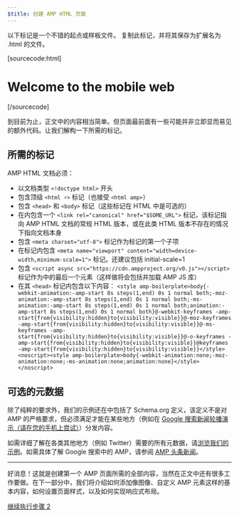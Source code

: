 ```yaml
---
$title: 创建 AMP HTML 页面
---
```


以下标记是一个不错的起点或样板文件。
复制此标记，并将其保存为扩展名为 .html 的文件。

[sourcecode:html]
<!doctype html>
<html amp lang="en">
  <head>
    <meta charset="utf-8">
    <title>Hello, AMPs</title>
    <link rel="canonical" href="http://example.ampproject.org/article-metadata.html">
    <meta name="viewport" content="width=device-width,minimum-scale=1,initial-scale=1">
    <script type="application/ld+json">
      {
        "@context": "http://schema.org",
        "@type": "NewsArticle",
        "headline": "Open-source framework for publishing content",
        "datePublished": "2015-10-07T12:02:41Z",
        "image": [
          "logo.jpg"
        ]
      }
    </script>
    <style amp-boilerplate>body{-webkit-animation:-amp-start 8s steps(1,end) 0s 1 normal both;-moz-animation:-amp-start 8s steps(1,end) 0s 1 normal both;-ms-animation:-amp-start 8s steps(1,end) 0s 1 normal both;animation:-amp-start 8s steps(1,end) 0s 1 normal both}@-webkit-keyframes -amp-start{from{visibility:hidden}to{visibility:visible}}@-moz-keyframes -amp-start{from{visibility:hidden}to{visibility:visible}}@-ms-keyframes -amp-start{from{visibility:hidden}to{visibility:visible}}@-o-keyframes -amp-start{from{visibility:hidden}to{visibility:visible}}@keyframes -amp-start{from{visibility:hidden}to{visibility:visible}}</style><noscript><style amp-boilerplate>body{-webkit-animation:none;-moz-animation:none;-ms-animation:none;animation:none}</style></noscript>
    <script async src="https://cdn.ampproject.org/v0.js"></script>
  </head>
  <body>
    <h1>Welcome to the mobile web</h1>
  </body>
</html>
[/sourcecode]

到目前为止，正文中的内容相当简单。但页面最前面有一些可能并非立即显而易见的额外代码。让我们解构一下所需的标记。

## 所需的标记

AMP HTML 文档必须：

  - 以文档类型 `<!doctype html>` 开头
  - 包含顶级 `<html ⚡>` 标记（也接受 `<html amp>`）
  - 包含 `<head>` 和 `<body>` 标记（这些标记在 HTML 中是可选的）
  - 在<head>内包含一个 `<link rel="canonical" href="$SOME_URL">` 标记，该标记指向 AMP HTML 文档的常规 HTML 版本，或在此类 HTML 版本不存在的情况下指向文档本身
  - 包含 `<meta charset="utf-8">` 标记作为<head>标记的第一个子项
  - 在<head>标记内包含 `<meta name="viewport" content="width=device-width,minimum-scale=1">` 标记。还建议包括 initial-scale=1
  - 包含 `<script async src="https://cdn.ampproject.org/v0.js"></script>` 标记作为<head>中的最后一个元素（这样做将会包括并加载 AMP JS 库）
  - 在其 `<head>` 标记内包含以下内容：
    `<style amp-boilerplate>body{-webkit-animation:-amp-start 8s steps(1,end) 0s 1 normal both;-moz-animation:-amp-start 8s steps(1,end) 0s 1 normal both;-ms-animation:-amp-start 8s steps(1,end) 0s 1 normal both;animation:-amp-start 8s steps(1,end) 0s 1 normal both}@-webkit-keyframes -amp-start{from{visibility:hidden}to{visibility:visible}}@-moz-keyframes -amp-start{from{visibility:hidden}to{visibility:visible}}@-ms-keyframes -amp-start{from{visibility:hidden}to{visibility:visible}}@-o-keyframes -amp-start{from{visibility:hidden}to{visibility:visible}}@keyframes -amp-start{from{visibility:hidden}to{visibility:visible}}</style><noscript><style amp-boilerplate>body{-webkit-animation:none;-moz-animation:none;-ms-animation:none;animation:none}</style></noscript>`

## 可选的元数据

除了纯粹的要求外，我们的示例还在<head>中包括了 Schema.org 定义，该定义不是对 AMP 的严格要求，但必须满足才能在某些地方（例如在 [Google 搜索新闻轮播演示（请在您的手机上尝试）](https://g.co/ampdemo)）分发内容。

如需详细了解在各类其他地方（例如 Twitter）需要的所有元数据，请[浏览我们的示例](https://github.com/ampproject/amphtml/tree/master/examples/metadata-examples)。如需具体了解 Google 搜索中的 AMP，请参阅 [AMP 头条新闻](https://developers.google.com/structured-data/carousels/top-stories)。

<hr>

好消息！这就是创建第一个 AMP 页面所需的全部内容，当然在正文中还有很多工作要做。在下一部分中，我们将介绍如何添加像图像、自定义 AMP 元素这样的基本内容，如何设置页面样式，以及如何实现响应式布局。

<a class="go-button button" href="/zh_cn/docs/tutorials/create/include_image.html">继续执行步骤 2</a>